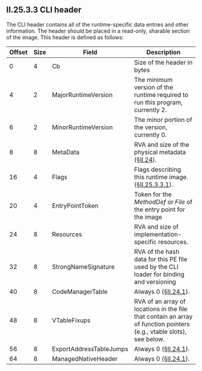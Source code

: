 ## II.25.3.3 CLI header

The CLI header contains all of the runtime-specific data entries and other information. The header should be placed in a read-only, sharable section of the image. This header is defined as follows:

 Offset | Size | Field | Description
 ---- | ---- | ---- | ----
 0 | 4 | Cb | Size of the header in bytes
 4 | 2 | MajorRuntimeVersion | The minimum version of the runtime required to run this program, currently 2.
 6 | 2 | MinorRuntimeVersion | The minor portion of the version, currently 0.
 8 | 8 | MetaData | RVA and size of the physical metadata (§[II.24](ii.24-metadata-physical-layout.md)).
 16 | 4 | Flags | Flags describing this runtime image. (§[II.25.3.3.1](ii.25.3.3.1-runtime-flags.md)).
 20 | 4 | EntryPointToken | Token for the _MethodDef_ or _File_ of the entry point for the image
 24 | 8 | Resources | RVA and size of implementation-specific resources.
 32 | 8 | StrongNameSignature | RVA of the hash data for this PE file used by the CLI loader for binding and versioning
 40 | 8 | CodeManagerTable | Always 0 (§[II.24.1](ii.24.1-fixed-fields.md)).
 48 | 8 | VTableFixups | RVA of an array of locations in the file that contain an array of function pointers (e.g., vtable slots), see below.
 56 | 8 | ExportAddressTableJumps | Always 0 (§[II.24.1](ii.24.1-fixed-fields.md)).
 64 | 8 | ManagedNativeHeader | Always 0 (§[II.24.1](ii.24.1-fixed-fields.md)).
